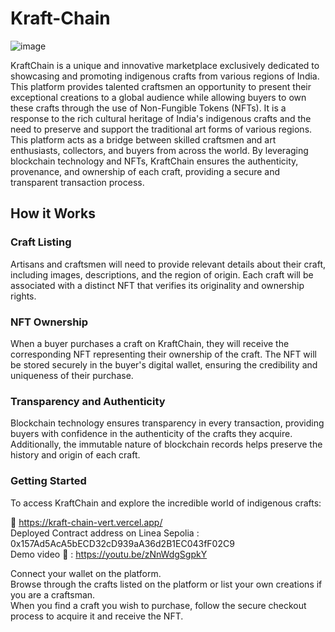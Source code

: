 # Kraft-Chain

![image](https://github.com/nik379/KraftChain/assets/103360518/ecde3395-c8c7-460c-ab11-7ee326b50d38)

KraftChain is a unique and innovative marketplace exclusively dedicated to showcasing and promoting indigenous crafts from various regions of India. This platform provides talented craftsmen an opportunity to present their exceptional creations to a global audience while allowing buyers to own these crafts through the use of Non-Fungible Tokens (NFTs). It is a response to the rich cultural heritage of India's indigenous crafts and the need to preserve and support the traditional art forms of various regions. This platform acts as a bridge between skilled craftsmen and art enthusiasts, collectors, and buyers from across the world. By leveraging blockchain technology and NFTs, KraftChain ensures the authenticity, provenance, and ownership of each craft, providing a secure and transparent transaction process.

## How it Works

### Craft Listing
Artisans and craftsmen will need to provide relevant details about their craft, including images, descriptions, and the region of origin. Each craft will be associated with a distinct NFT that verifies its originality and ownership rights.

### NFT Ownership
When a buyer purchases a craft on KraftChain, they will receive the corresponding NFT representing their ownership of the craft. The NFT will be stored securely in the buyer's digital wallet, ensuring the credibility and uniqueness of their purchase.

### Transparency and Authenticity
Blockchain technology ensures transparency in every transaction, providing buyers with confidence in the authenticity of the crafts they acquire. Additionally, the immutable nature of blockchain records helps preserve the history and origin of each craft.

### Getting Started
To access KraftChain and explore the incredible world of indigenous crafts:

🔗 https://kraft-chain-vert.vercel.app/ <br>
Deployed Contract address on Linea Sepolia : 0x157Ad5AcA5bECD32cD939aA36d2B1EC043fF02C9 <br>
Demo video 🔗 : https://youtu.be/zNnWdgSgpkY

Connect your wallet on the platform. <br>
Browse through the crafts listed on the platform or list your own creations if you are a craftsman. <br>
When you find a craft you wish to purchase, follow the secure checkout process to acquire it and receive the NFT.
 
